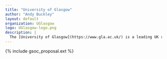 ```yaml
---
title: "University of Glasgow"
author: "Andy Buckley"
layout: default
organization: UGlasgow
logo: UGlasgow-logo.png
description: |
  The [University of Glasgow](https://www.gla.ac.uk/) is a leading UK research university based in Scotland's largest city. We work on [particle physics experiments](https://www.gla.ac.uk/schools/physics/research/groups/particlephysicsexperiment/) from the LHC to neutrinos, particle theory from interpretations of Higgs and top-quark measurements to the strong force, and high-performance distributed computing.
---
```


{% include gsoc_proposal.ext %}
